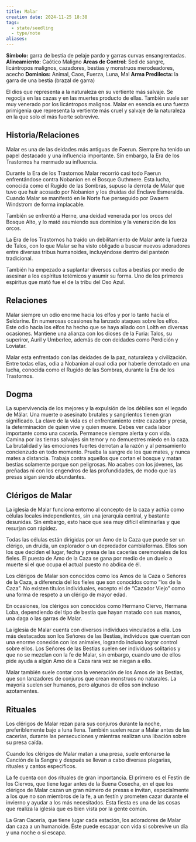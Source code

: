 ```yaml
---
title: Malar
creation date: 2024-11-25 18:38
tags:
  - state/seedling
  - type/note
aliases:
---
```

**Símbolo:** garra de bestia de pelaje pardo y garras curvas ensangrentadas.
**Alineamiento:** Caótico Maligno
**Áreas de Control:** Sed de sangre, licántropos malignos, cazadores, bestias y monstruos merodeadores, acecho
**Dominios:** Animal, Caos, Fuerza, Luna, Mal
**Arma Predilecta:** la garra de una bestia (brazal de garra)

El dios que representa a la naturaleza en su vertiente más salvaje. Se regocija en las cazas y en las muertes producto de ellas. También suele ser muy venerado por los licántropos malignos. Malar en esencia es una fuerza primigenia que representa la vertiente más cruel y salvaje de la naturaleza en la que solo el más fuerte sobrevive.

## Historia/Relaciones

Malar es una de las deidades más antiguas de Faerun. Siempre ha tenido un papel destacado y una influencia importante. Sin embargo, la Era de los Trastornos ha mermado su influencia.

Durante la Era de los Trastornos Malar recorrió casi todo Faerun enfrentándose contra Nobanion en el Bosque Guthmere. Esta lucha, conocida como el Rugido de las Sombras, supuso la derrota de Malar que tuvo que huir acosado por Nobanion y los druidas del Enclave Esmeralda. Cuando Malar se manifestó en le Norte fue perseguido por Gwaern Windstrom de forma implacable.

También se enfrentó a Herne, una deidad venerada por los orcos del Bosque Alto, y lo mató asumiendo sus dominios y la veneración de los orcos.

La Era de los Trastornos ha traído un debilitamiento de Malar ante la fuerza de Talos, con lo que Malar se ha visto obligado a buscar nuevos adoradores entre diversas tribus humanoides, incluyéndose dentro del panteón tradicional.

También ha empezado a suplantar diversos cultos a bestias por medio de asesinar a los espíritus totémicos y asumir su forma. Uno de los primeros espíritus que mató fue el de la tribu del Oso Azul.

## Relaciones

Malar siempre un odio enorme hacia los elfos y por lo tanto hacía el Seldarine. En numerosas ocasiones ha lanzado ataques sobre los elfos. Este odio hacia los elfos ha hecho que se haya aliado con Lolth en diversas ocasiones. Mantiene una alianza con los dioses de la Furia: Talos, su superiror, Auril y Umberlee, además de con deidades como Perdición y Loviatar.

Malar esta enfrentado con las deidades de la paz, naturaleza y civilización. Entre todas ellas, odia a Nobanion al cual odia por haberle derrotado en una lucha, conocida como el Rugido de las Sombras, durante la Era de los Trastornos.

## Dogma

La supervivencia de los mejores y la expulsión de los débiles son el legado de Málar. Una muerte o asesinato brutales y sangrientos tienen gran significado. La clave de la vida es el enfrentamiento entre cazador y presa, la determinación de quien vive y quien muere. Debes ver cada labor importante como una cacería. Permanece siempre alerta y con vida. Camina por las tierras salvajes sin temor y no demuestres miedo en la caza. La brutalidad y las emociones fuertes derrotan a la razón y al pensamiento concienzudo en todo momento. Prueba la sangre de los que mates, y nunca mates a distancia. Trabaja contra aquellos que cortan el bosque y matan bestias solamente porque son peligrosas. No acabes con los jóvenes, las preñadas ni con los engendros de las profundidades, de modo que las presas sigan siendo abundantes.

## Clérigos de Malar

La iglesia de Malar funciona entorno al concepto de la caza y actúa como células locales independientes, sin una jerarquía central, y bastante desunidas. Sin embargo, esto hace que sea muy difícil eliminarlas y que resurjan con rápidez.

Todas las células están dirigidas por un Amo de la Caza que puede ser un clérigo, un druida, un explorador o un depredador cambiaformas. Ellos son los que deciden el lugar, fecha y presa de las cacerías ceremoniales de los fieles. El puesto de Amo de la Caza se gana por medio de un duelo a muerte si el que ocupa el actual puesto no abdica de él.

Los clérigos de Malar son conocidos como los Amos de la Caza o Señores de la Caza, a diferencia del los fieles que son conocidos como “los de la Caza”. No existen títulos individuales, excepto el de “Cazador Viejo” como una forma de respeto a un clérigo de mayor edad.

En ocasiones, los clérigos son conocidos como Hermano Ciervo, Hermana Loba, dependiendo del tipo de bestia que hayan matado con sus manos, una daga o las garras de Malar.

La iglesia de Malar cuenta con diversos individuos vinculados a ella. Los más destacados son los Señores de las Bestias, individuos que cuentan con una enorme conexión con los animales, logrando incluso lograr control sobre ellos. Los Señores de las Bestias suelen ser individuos solitarios y que no se mezclan con la fe de Malar, sin embargo, cuando uno de ellos pide ayuda a algún Amo de a Caza rara vez se niegan a ello.

Malar también suele contar con la veneración de los Amos de las Bestias, que son lanzadores de conjuros que crean monstruos no naturales. La mayoría suelen ser humanos, pero algunos de ellos son incluso azotamentes.

## Rituales

Los clérigos de Malar rezan para sus conjuros durante la noche, preferiblemente bajo a luna llena. También suelen rezar a Malar antes de las cacerías, durante las persecuciones y mientras realizan una libación sobre su presa caída.

Cuando los clérigos de Malar matan a una presa, suele entonarse la Canción de la Sangre y después se llevan a cabo diversas plegarias, rituales y cantos específicos.

La fe cuenta con dos rituales de gran importancia. El primero es el Festín de los Ciervos, que tiene lugar antes de la Buena Cosecha, en el que los clérigos de Malar cazan un gran número de presas e invitan, especialmente a los que no son miembros de la fe, a un festín y prometen cazar durante el invierno y ayudar a los más necesitados. Esta fiesta es una de las cosas que realiza la iglesia que es bien vista por la gente común.

La Gran Cacería, que tiene lugar cada estación, los adoradores de Malar dan caza a un humanoide. Éste puede escapar con vida si sobrevive un día y una noche o si escapa.
